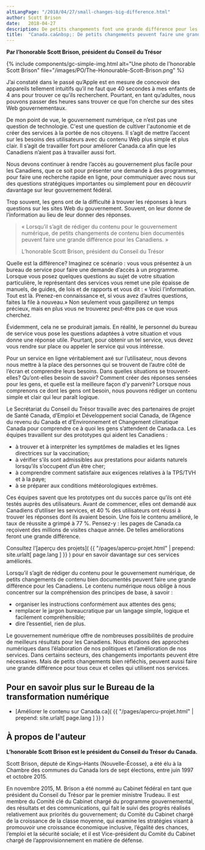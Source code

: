 ```yaml
---
altLangPage: "/2018/04/27/small-changes-big-difference.html"
author: Scott Brison
date:   2018-04-27
description: De petits changements font une grande différence pour les Canadiens sur Canada.ca. Lisez ce que le président du Conseil du Trésor, Scott Brison, a dire au sujet des travaux d'amélioration en cours.
title:  "Canada.ca&nbsp;: De petits changements peuvent faire une grande différence"
---
```


**Par l’honorable Scott Brison, président du Conseil du Trésor**

{% include components/gc-simple-img.html
	 alt="Une photo de l'honorable Scott Brison"
	 file="/images/PO/The-Honourable-Scott-Brison.png"
%}

J’ai constaté dans le passé qu’Apple est en mesure de concevoir des appareils tellement intuitifs qu’il ne faut que 40 secondes à mes enfants de 4 ans pour trouver ce qu’ils recherchent. Pourtant, en tant qu’adultes, nous pouvons passer des heures sans trouver ce que l’on cherche sur des sites Web gouvernementaux.

De mon point de vue, le gouvernement numérique, ce n’est pas une question de technologie. C'est une question de cultiver l'autonomie et de créer des services à la portée de nos citoyens. Il s’agit de mettre l’accent sur les besoins des utilisateurs avec du contenu Web plus simple et plus clair. Il s’agit de travailler fort pour améliorer Canada.ca afin que les Canadiens n’aient pas à travailler aussi fort.

Nous devons continuer à rendre l’accès au gouvernement plus facile pour les Canadiens, que ce soit pour présenter une demande à des programmes, pour faire une recherche rapide en ligne, pour communiquer avec nous sur des questions stratégiques importantes ou simplement pour en découvrir davantage sur leur gouvernement fédéral.

Trop souvent, les gens ont de la difficulté à trouver les réponses à leurs questions sur les sites Web du gouvernement. Souvent, on leur donne de l’information au lieu de leur donner des réponses.

<aside>
    <blockquote class="pquote img-responsive">
		<p>«&nbsp;Lorsqu’il s’agit de rédiger du contenu pour le gouvernement numérique, de petits changements de contenu bien documentés peuvent faire une grande différence pour les Canadiens.&nbsp;»</p>
		<p class="quotesig">L’honorable Scott Brison, président du Conseil du Trésor</p>
    </blockquote>
</aside>

Quelle est la différence? Imaginez ce scénario&nbsp;: vous vous présentez à un bureau de service pour faire une demande d’accès à un programme. Lorsque vous posez quelques questions au sujet de votre situation particulière, le représentant des services vous remet une pile épaisse de manuels, de guides, de lois et de rapports et vous dit&nbsp;: «&nbsp;Voici l’information. Tout est là. Prenez-en connaissance et, si vous avez d’autres questions, faites la file à nouveau.» Non seulement vous gaspillerez un temps précieux, mais en plus vous ne trouverez peut-être pas ce que vous cherchez.

Évidemment, cela ne se produirait jamais. En réalité, le personnel du bureau de service vous pose les questions adaptées à votre situation et vous donne une réponse utile. Pourtant, pour obtenir un tel service, vous devez vous rendre sur place ou appeler le service qui vous intéresse.

Pour un service en ligne véritablement axé sur l’utilisateur, nous devons nous mettre à la place des personnes qui se trouvent de l’autre côté de l’écran et comprendre leurs besoins. Dans quelles situations se trouvent-elles? Qu’ont-elles besoin de savoir? Comment créer des réponses sensées pour les gens, et quelle est la meilleure façon d’y parvenir? Lorsque nous comprenons ce dont les gens ont besoin, nous pouvons rédiger un contenu simple et clair qui leur paraît logique.

Le Secrétariat du Conseil du Trésor travaille avec des partenaires de projet de Santé Canada, d’Emploi et Développement social Canada, de l’Agence du revenu du Canada et d’Environnement et Changement climatique Canada pour comprendre ce à quoi les gens s’attendent de Canada.ca. Les équipes travaillent sur des prototypes qui aident les Canadiens&nbsp;:

* à trouver et à interpréter les symptômes de maladies et les lignes directrices sur la vaccination;
* à vérifier s’ils sont admissibles aux prestations pour aidants naturels lorsqu’ils s’occupent d’un être cher;
* à comprendre comment satisfaire aux exigences relatives à la TPS/TVH et à la paye;
* à se préparer aux conditions météorologiques extrêmes.

Ces équipes savent que les prototypes ont du succès parce qu’ils ont été testés auprès des utilisateurs. Avant de commencer, elles ont demandé aux Canadiens d’utiliser les services, et 40&nbsp;% des utilisateurs ont réussi à trouver les réponses dont ils avaient besoin. Une fois le contenu amélioré, le taux de réussite a grimpé à 77&nbsp;%. Pensez-y&nbsp;: les pages de Canada.ca reçoivent des millions de visites chaque année.  De telles améliorations feront une grande différence.

Consultez l’[aperçu des projets]( {{ "/pages/apercu-projet.html" | prepend: site.urlalt[ page.lang ] }} ) pour en savoir davantage sur ces services améliorés.

Lorsqu’il s’agit de rédiger du contenu pour le gouvernement numérique, de petits changements de contenu bien documentés peuvent faire une grande différence pour les Canadiens. Le contenu numérique nous oblige à nous concentrer sur la compréhension des principes de base, à savoir&nbsp;:

* organiser les instructions conformément aux attentes des gens;
* remplacer le jargon bureaucratique par un langage simple, logique et facilement compréhensible;
* dire l’essentiel, rien de plus.

Le gouvernement numérique offre de nombreuses possibilités de produire de meilleurs résultats pour les Canadiens. Nous étudions des approches numériques dans l’élaboration de nos politiques et l’amélioration de nos services. Dans certains secteurs, des changements importants peuvent être nécessaires. Mais de petits changements bien réfléchis, peuvent aussi faire une grande différence pour tous ceux et celles qui utilisent nos services.

## Pour en savoir plus sur le Bureau de la transformation numérique

- [Améliorer le contenu sur Canada.ca]( {{ "/pages/apercu-projet.html" | prepend: site.urlalt[ page.lang ] }} )

## À propos de l'auteur

**L’honorable Scott Brison est le président du Conseil du Trésor du Canada.**

Scott Brison, député de Kings–Hants (Nouvelle-Écosse), a été élu à la Chambre des communes du Canada lors de sept élections, entre juin 1997 et octobre 2015.

En novembre 2015, M. Brison a été nommé au Cabinet fédéral en tant que président du Conseil du Trésor par le premier ministre Trudeau. Il est membre du Comité clé du Cabinet chargé du programme gouvernemental, des résultats et des communications, qui fait le suivi des progrès réalisés relativement aux priorités du gouvernement; du Comité du Cabinet chargé de la croissance de la classe moyenne, qui examine les stratégies visant à promouvoir une croissance économique inclusive, l’égalité des chances, l’emploi et la sécurité sociale; et il est Vice-président du Comité du Cabinet chargé de l’approvisionnement en matière de défense.
